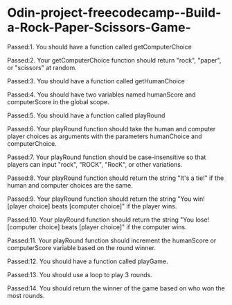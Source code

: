 # Odin-project-freecodecamp--Build-a-Rock-Paper-Scissors-Game-

Passed:1. You should have a function called getComputerChoice

Passed:2. Your getComputerChoice function should return "rock", "paper", or "scissors" at random.

Passed:3. You should have a function called getHumanChoice

Passed:4. You should have two variables named humanScore and computerScore in the global scope.

Passed:5. You should have a function called playRound

Passed:6. Your playRound function should take the human and computer player choices as arguments with the parameters humanChoice and computerChoice.

Passed:7. Your playRound function should be case-insensitive so that players can input "rock", "ROCK", "RocK", or other variations.

Passed:8. Your playRound function should return the string "It's a tie!" if the human and computer choices are the same.

Passed:9. Your playRound function should return the string "You win! [player choice] beats [computer choice]" if the player wins.

Passed:10. Your playRound function should return the string "You lose! [computer choice] beats [player choice]" if the computer wins.

Passed:11. Your playRound function should increment the humanScore or computerScore variable based on the round winner.

Passed:12. You should have a function called playGame.

Passed:13. You should use a loop to play 3 rounds.

Passed:14. You should return the winner of the game based on who won the most rounds.
